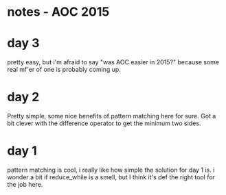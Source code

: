 # notes - AOC 2015

# day 3
pretty easy, but i'm afraid to say "was AOC easier in 2015?" because some real mf'er of one is probably coming up.

# day 2
Pretty simple, some nice benefits of pattern matching here for sure. Got a bit clever with the difference operator to get the minimum two sides.

# day 1
pattern matching is cool, i really like how simple the solution for day 1 is. i wonder a bit if reduce_while is a smell, but I think it's def the right tool for the job here.
